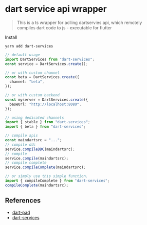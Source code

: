 # dart service api wrapper

> This is a ts wrapper for aclling dartservies api, which remotely compiles dart code to js - executable for flutter

Install

```
yarn add dart-services
```

```ts
// default usage
import DartServices from "dart-services";
const service = DartServices.create();

// or with custom channel
const beta = DartServices.create({
  channel: "beta",
});

// or with custom backend
const myserver = DartServices.create({
  baseUrl: "http://localhost:8080",
});

// using dedicated channels
import { stable } from "dart-services";
import { beta } from "dart-services";

// compile apis
const maindartsrc = "...";
// compile ddc
service.compileDDC(maindartsrc);
// compile
service.compile(maindartsrc);
// compile complete
service.compileComplete(maindartsrc);

// or simply use this simple function.
import { compileComplete } from "dart-services";
compileComplete(maindartsrc);
```

## References

- [dart-pad](https://github.com/dart-lang/dart-pad)
- [dart-services](https://github.com/dart-lang/dart-services)
